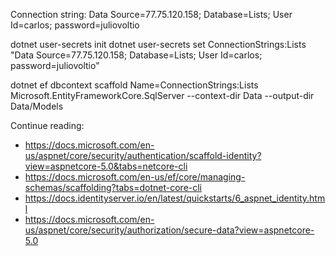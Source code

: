 
Connection string: 
Data Source=77.75.120.158; Database=Lists; User Id=carlos; password=juliovoltio


dotnet user-secrets init
dotnet user-secrets set ConnectionStrings:Lists "Data Source=77.75.120.158; Database=Lists; User Id=carlos; password=juliovoltio"

dotnet ef dbcontext scaffold Name=ConnectionStrings:Lists Microsoft.EntityFrameworkCore.SqlServer --context-dir Data --output-dir Data/Models


Continue reading: 
- https://docs.microsoft.com/en-us/aspnet/core/security/authentication/scaffold-identity?view=aspnetcore-5.0&tabs=netcore-cli
- https://docs.microsoft.com/en-us/ef/core/managing-schemas/scaffolding?tabs=dotnet-core-cli
- https://docs.identityserver.io/en/latest/quickstarts/6_aspnet_identity.html
- https://docs.microsoft.com/en-us/aspnet/core/security/authorization/secure-data?view=aspnetcore-5.0
